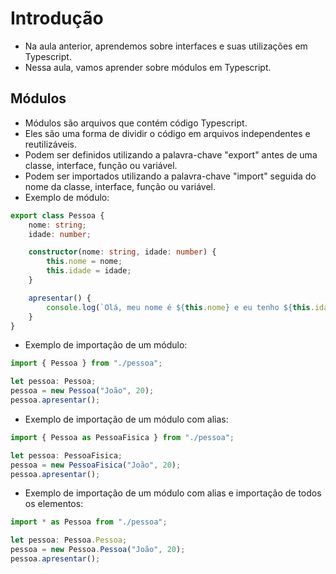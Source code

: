 # Introdução
- Na aula anterior, aprendemos sobre interfaces e suas utilizações em Typescript.
- Nessa aula, vamos aprender sobre módulos em Typescript.

## Módulos
- Módulos são arquivos que contém código Typescript.
- Eles são uma forma de dividir o código em arquivos independentes e reutilizáveis.
- Podem ser definidos utilizando a palavra-chave "export" antes de uma classe, interface, função ou variável.
- Podem ser importados utilizando a palavra-chave "import" seguida do nome da classe, interface, função ou variável.
- Exemplo de módulo:
```typescript
export class Pessoa {
    nome: string;
    idade: number;

    constructor(nome: string, idade: number) {
        this.nome = nome;
        this.idade = idade;
    }

    apresentar() {
        console.log(`Olá, meu nome é ${this.nome} e eu tenho ${this.idade} anos.`);
    }
}
```
- Exemplo de importação de um módulo:
```typescript
import { Pessoa } from "./pessoa";

let pessoa: Pessoa;
pessoa = new Pessoa("João", 20);
pessoa.apresentar();
```
- Exemplo de importação de um módulo com alias:
```typescript
import { Pessoa as PessoaFisica } from "./pessoa";

let pessoa: PessoaFisica;
pessoa = new PessoaFisica("João", 20);
pessoa.apresentar();
```
- Exemplo de importação de um módulo com alias e importação de todos os elementos:
```typescript
import * as Pessoa from "./pessoa";

let pessoa: Pessoa.Pessoa;
pessoa = new Pessoa.Pessoa("João", 20);
pessoa.apresentar();
```

